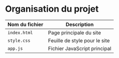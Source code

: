 # Organisation du projet


| Nom du fichier | Description |
|----------------|-------------|
| `index.html`   | Page principale du site |
| `style.css`    | Feuille de style pour le site |
| `app.js`       | Fichier JavaScript principal |